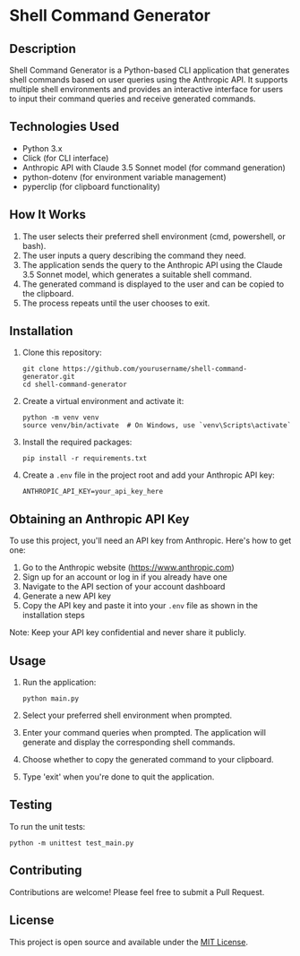 # Shell Command Generator

## Description

Shell Command Generator is a Python-based CLI application that generates shell commands based on user queries using the Anthropic API. It supports multiple shell environments and provides an interactive interface for users to input their command queries and receive generated commands.

## Technologies Used

- Python 3.x
- Click (for CLI interface)
- Anthropic API with Claude 3.5 Sonnet model (for command generation)
- python-dotenv (for environment variable management)
- pyperclip (for clipboard functionality)

## How It Works

1. The user selects their preferred shell environment (cmd, powershell, or bash).
2. The user inputs a query describing the command they need.
3. The application sends the query to the Anthropic API using the Claude 3.5 Sonnet model, which generates a suitable shell command.
4. The generated command is displayed to the user and can be copied to the clipboard.
5. The process repeats until the user chooses to exit.

## Installation

1. Clone this repository:
   ```
   git clone https://github.com/yourusername/shell-command-generator.git
   cd shell-command-generator
   ```

2. Create a virtual environment and activate it:
   ```
   python -m venv venv
   source venv/bin/activate  # On Windows, use `venv\Scripts\activate`
   ```

3. Install the required packages:
   ```
   pip install -r requirements.txt
   ```

4. Create a `.env` file in the project root and add your Anthropic API key:
   ```
   ANTHROPIC_API_KEY=your_api_key_here
   ```

## Obtaining an Anthropic API Key

To use this project, you'll need an API key from Anthropic. Here's how to get one:

1. Go to the Anthropic website (https://www.anthropic.com)
2. Sign up for an account or log in if you already have one
3. Navigate to the API section of your account dashboard
4. Generate a new API key
5. Copy the API key and paste it into your `.env` file as shown in the installation steps

Note: Keep your API key confidential and never share it publicly.

## Usage

1. Run the application:
   ```
   python main.py
   ```

2. Select your preferred shell environment when prompted.

3. Enter your command queries when prompted. The application will generate and display the corresponding shell commands.

4. Choose whether to copy the generated command to your clipboard.

5. Type 'exit' when you're done to quit the application.

## Testing

To run the unit tests:

```
python -m unittest test_main.py
```

## Contributing

Contributions are welcome! Please feel free to submit a Pull Request.

## License

This project is open source and available under the [MIT License](LICENSE).
